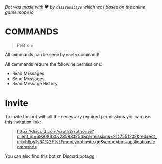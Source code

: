 _Bot was made with ❤️ by `daaisukidayo` which was based on the online game mope.io_

# COMMANDS

> Prefix: `m`

All commands can be seen by `mhelp` command!

All commands require the following permissions:  
- Read Messages
- Send Messages
- Read Message History

# Invite

To invite the bot with all the necessary required permissions you can use this invitation link: 
> https://discord.com/oauth2/authorize?client_id=693088307285983254&permissions=2147551232&redirect_uri=https%3A%2F%2Fmopeybotinvite.gg&scope=bot+applications.commands

You can also find this bot on Discord.bots.gg
